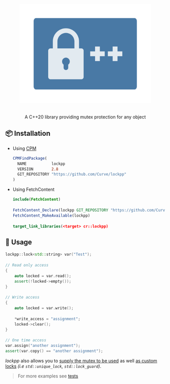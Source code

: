<div align="center"> 
    <img src="assets/logo.svg" height=312>
</div>

<br/>

<p align="center">
    A C++20 library providing mutex protection for any object
</p>

## 📦 Installation

* Using [CPM](https://github.com/cpm-cmake/CPM.cmake)
  ```cmake
  CPMFindPackage(
    NAME           lockpp
    VERSION        2.8
    GIT_REPOSITORY "https://github.com/Curve/lockpp"
  )
  ```

* Using FetchContent
  ```cmake
  include(FetchContent)

  FetchContent_Declare(lockpp GIT_REPOSITORY "https://github.com/Curve/lockpp" GIT_TAG v2.8)
  FetchContent_MakeAvailable(lockpp)

  target_link_libraries(<target> cr::lockpp)
  ```

## 📃 Usage

```cpp
lockpp::lock<std::string> var("Test");

// Read only access
{
    auto locked = var.read();
    assert(!locked->empty());
}

// Write access
{
    auto locked = var.write();

    *write_access = "assignment";
    locked->clear();
}

// One time access
var.assign("another assignment");
assert(var.copy() == "another assignment");
```

_lockpp_ also allows you to [supply the mutex to be used](tests/custom-mutex.cpp) as well [as custom locks](tests/custom-lock.cpp) _(i.e `std::unique_lock`, `std::lock_guard`)_.

> For more examples see [tests](tests)
